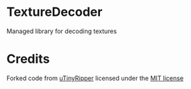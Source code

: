 # TextureDecoder

Managed library for decoding textures

# Credits

Forked code from [uTinyRipper](https://github.com/mafaca/UtinyRipper) licensed under the [MIT license](Licenses/uTinyRipper.md)